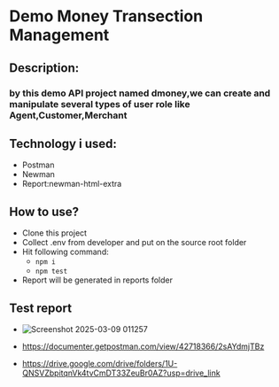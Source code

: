 # Demo Money Transection Management
## Description: 
### by this demo API project named dmoney,we can create and manipulate several types of user role like Agent,Customer,Merchant
## Technology i used:
 - Postman
 - Newman
 - Report:newman-html-extra
## How to use?
- Clone this project
- Collect .env from developer and put on the source root folder
- Hit following command:
  - ``` npm i ```
  - ``` npm test ```
- Report will be generated in reports folder
## Test report
- ![Screenshot 2025-03-09 011257](https://github.com/user-attachments/assets/561bca35-e71b-4343-89f1-34492f06eb37)

- https://documenter.getpostman.com/view/42718366/2sAYdmjTBz
- https://drive.google.com/drive/folders/1U-QNSVZbpitqnVk4tvCmDT33ZeuBr0AZ?usp=drive_link


